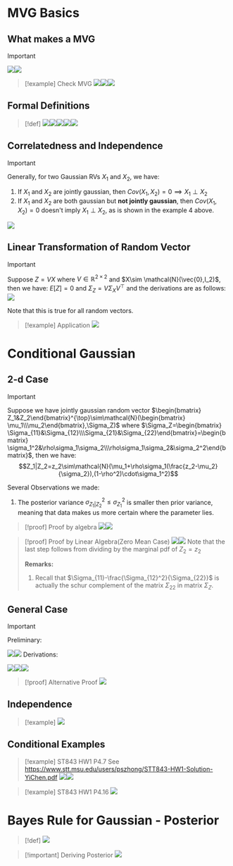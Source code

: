 # MVG Basics
## What makes a MVG
> [!important]
> ![](1_Multivariable_Gaussian.assets/image-20240216124928962.png)![](1_Multivariable_Gaussian.assets/image-20240202202846309.png)

> [!example] Check MVG
> ![](1_Multivariable_Gaussian.assets/image-20240202202945458.png)![](1_Multivariable_Gaussian.assets/image-20240202204448181.png)![](1_Multivariable_Gaussian.assets/image-20240202204459308.png)



## Formal Definitions
> [!def]
> ![](1_Multivariable_Gaussian.assets/image-20240318170856892.png)![](1_Multivariable_Gaussian.assets/image-20240318170906864.png)![](1_Multivariable_Gaussian.assets/image-20240318170914807.png)![](1_Multivariable_Gaussian.assets/image-20240318170922840.png)![](1_Multivariable_Gaussian.assets/image-20240318170929943.png)













## Correlatedness and  Independence
> [!important]
> Generally, for two Gaussian RVs $X_1$ and $X_2$, we have:
> 1. If $X_1$ and $X_2$ are jointly gaussian, then $Cov(X_1,X_2)=0\implies X_1\perp X_2$ 
> 2. If $X_1$ and $X_2$ are both gaussian but **not jointly gaussian**, then $Cov(X_1,X_2)=0$ doesn't imply $X_1\perp X_2$, as is shown in the example 4 above.
> 
> ![](1_Multivariable_Gaussian.assets/image-20240202204911653.png)


## Linear Transformation of Random Vector
> [!important]
> Suppose $Z=VX$ where $V\in \mathbb{R}^{2\times 2}$ and $X\sim \mathcal{N}(\vec{0},I_2)$, then we have: $E[Z]=0$ and $\Sigma_Z=V\Sigma_XV^{\top}$ and the derivations are as follows:
> ![](1_Multivariable_Gaussian.assets/image-20240202205844546.png)
> 
> Note that this is true for all random vectors.

> [!example] Application
> ![](1_Multivariable_Gaussian.assets/image-20240202205924738.png)



# Conditional Gaussian
## 2-d Case
> [!important]
> Suppose we have jointly gaussian random vector $\begin{bmatrix} Z_1&Z_2\end{bmatrix}^{\top}\sim\mathcal{N}(\begin{bmatrix} \mu_1\\\mu_2\end{bmatrix},\Sigma_Z)$ where $\Sigma_Z=\begin{bmatrix} \Sigma_{11}&\Sigma_{12}\\\Sigma_{21}&\Sigma_{22}\end{bmatrix}=\begin{bmatrix} \sigma_1^2&\rho\sigma_1\sigma_2\\\rho\sigma_1\sigma_2&\sigma_2^2\end{bmatrix}$, then we have:
> $$Z_1|Z_2=z_2\sim\mathcal{N}(\mu_1+\rho\sigma_1(\frac{z_2-\mu_2}{\sigma_2}),(1-\rho^2)\cdot\sigma_1^2)$$
> 
> Several Observations we made:
> 1. The posterior variance $\sigma_{Z_1|Z_2}^2\leq\sigma_{Z_1}^2$ is smaller then prior variance, meaning that data makes us more certain where the parameter lies.

> [!proof] Proof by algebra
> ![](1_Multivariable_Gaussian.assets/image-20240202210938022.png)![](1_Multivariable_Gaussian.assets/image-20240202211000153.png)

> [!proof] Proof by Linear Algebra(Zero Mean Case)
> ![](1_Multivariable_Gaussian.assets/image-20240202210904662.png)![](1_Multivariable_Gaussian.assets/image-20240202210909207.png)
> Note that the last step follows from dividing by the marginal pdf of $Z_2=z_2$
> 
> **Remarks:**
> 1. Recall that $\Sigma_{11}-\frac{\Sigma_{12}^2}{\Sigma_{22}}$ is actually the schur complement of the matrix $\Sigma_{22}$ in matrix $\Sigma_Z$.




## General Case
> [!important]
> Preliminary:
> 
> ![](1_Multivariable_Gaussian.assets/image-20240203111528178.png)![](1_Multivariable_Gaussian.assets/image-20240202192028129.png)
> Derivations:
> 
> ![](1_Multivariable_Gaussian.assets/image-20240202191958620.png)![](1_Multivariable_Gaussian.assets/image-20240202192007789.png)![](1_Multivariable_Gaussian.assets/image-20240202192014027.png)

> [!proof] Alternative Proof
> ![](1_Multivariable_Gaussian.assets/image-20240215191516433.png)



## Independence
> [!example]
> ![](1_Multivariable_Gaussian.assets/image-20240319191036580.png)



## Conditional Examples
> [!example] ST843 HW1 P4.7
> See https://www.stt.msu.edu/users/pszhong/STT843-HW1-Solution-YiChen.pdf
> ![](1_Multivariable_Gaussian.assets/image-20240319191337074.png)![](1_Multivariable_Gaussian.assets/image-20240319191514336.png)

> [!example] ST843 HW1 P4.16
> ![](1_Multivariable_Gaussian.assets/image-20240319191621415.png)



# Bayes Rule for Gaussian - Posterior
> [!def]
> ![](1_Multivariable_Gaussian.assets/image-20240215193655688.png)

> [!important] Deriving Posterior
> ![](1_Multivariable_Gaussian.assets/image-20240215193916860.png)

